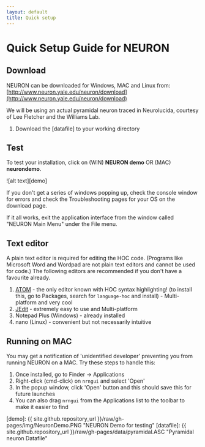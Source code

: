 ```yaml
---
layout: default
title: Quick setup
---
```


# Quick Setup Guide for NEURON

## Download

NEURON can be downloaded for Windows, MAC and Linux from: [http://www.neuron.yale.edu/neuron/download](http://www.neuron.yale.edu/neuron/download)

We will be using an actual pyramidal neuron traced in Neurolucida, courtesy of Lee Fletcher and the Williams Lab.  

1. Download the [datafile] to your working directory

## Test

To test your installation, click on (WIN) **NEURON demo** OR (MAC) **neurondemo**.  

![alt text][demo]


If you don't get a series of windows popping up, check the console window for errors and check the Troubleshooting pages for your OS on the download page.  

If it all works, exit the application interface from the window called "NEURON Main Menu" under the File menu.

## Text editor

A plain text editor is required for editing the HOC code. (Programs like Microsoft Word and Wordpad are not plain text editors and cannot be used for code.)  The following editors are recommended if you don't have a favourite already.

1. [ATOM](https://atom.io) - the only editor known with HOC syntax highlighting! (to install this, go to Packages, search for `language-hoc` and install) - Multi-platform and very cool
1. [JEdit](http://jedit.org) - extremely easy to use and Multi-platform
1. Notepad Plus (Windows) - already installed
1. nano (Linux) - convenient but not necessarily intuitive

## Running on MAC

You may get a notification of 'unidentified developer' preventing you from running NEURON on a MAC.  Try these steps to handle this:

1. Once installed, go to Finder -> Applications
1. Right-click (cmd-click) on `nrngui` and select 'Open'
1. In the popup window, click 'Open' button and this should save this for future launches
1. You can also drag `nrngui` from the Applications list to the toolbar to make it easier to find


[demo]: {{ site.github.repository_url }}/raw/gh-pages/img/NeuronDemo.PNG "NEURON Demo for testing"
[datafile]: {{ site.github.repository_url }}/raw/gh-pages/data/pyramidal.ASC "Pyramidal neuron Datafile"
